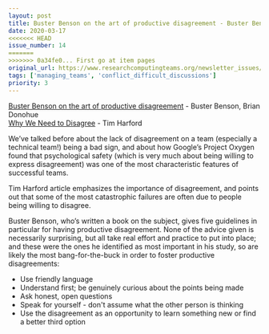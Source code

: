 ```yaml
---
layout: post
title: Buster Benson on the art of productive disagreement - Buster Benson, Brian Donohue<br/>
date: 2020-03-17
<<<<<<< HEAD
issue_number: 14
=======
>>>>>>> 0a34fe0... First go at item pages
original_url: https://www.researchcomputingteams.org/newsletter_issues/0014
tags: ['managing_teams', 'conflict_difficult_discussions']
priority: 3
---
```


<!-- markdownlint-disable MD033 -->
<!-- markdownlint-disable MD041 -->
<!-- markdownlint-disable MD049 -->

[Buster Benson on the art of productive disagreement](https://www.intercom.com/blog/podcasts/buster-benson-on-the-art-of-productive-disagreement) - Buster Benson, Brian Donohue<br/>
[Why We Need to Disagree](http://timharford.com/2020/02/why-we-need-to-disagree) - Tim Harford

We’ve talked before about the lack of disagreement on a team (especially a technical team!) being a bad sign, and about how Google’s Project Oxygen found that psychological safety (which is very much about being willing to express disagreement) was one of the most characteristic features of successful teams.

Tim Harford article emphasizes the importance of disagreement, and points out that some of the most catastrophic failures are often due to people being willing to disagree.

Buster Benson, who’s written a book on the subject, gives five guidelines in particular for having productive disagreement.  None of the advice given is necessarily surprising, but all take real effort and practice to put into place; and these were the ones he identified as most important in his study, so are likely the most bang-for-the-buck in order to foster productive disagreements:

- Use friendly language
- Understand first; be genuinely curious about the points being made
- Ask honest, open questions
- Speak for yourself - don't assume what the other person is thinking
- Use the disagreement as an opportunity to learn something new or find a better third option
